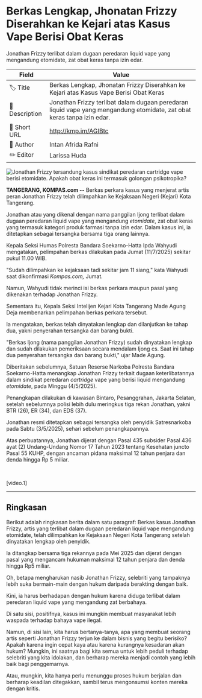 # Berkas Lengkap, Jhonatan Frizzy Diserahkan ke Kejari atas Kasus Vape Berisi Obat Keras

Jonathan Frizzy terlibat dalam dugaan peredaran liquid vape yang mengandung etomidate, zat obat keras tanpa izin edar.

| Field         | Value                                                       |
|---------------|-------------------------------------------------------------|
| 🏷️ Title       | Berkas Lengkap, Jhonatan Frizzy Diserahkan ke Kejari atas Kasus Vape Berisi Obat Keras |
| 📝 Description | Jonathan Frizzy terlibat dalam dugaan peredaran liquid vape yang mengandung etomidate, zat obat keras tanpa izin edar. |
| 🔗 Short URL   | http://kmp.im/AGIBtc |
| 👤 Author      | Intan Afrida Rafni |
| ✏️ Editor      | Larissa Huda |

![Jonathan Frizzy tersandung kasus sindikat peredaran cartridge vape berisi etomidate. Apakah obat keras ini termasuk golongan psikotropika?](https://asset.kompas.com/crops/hy63s3jTtGxEzMQu9vOS2GIGqW8=/0x0:3100x2067/750x500/data/photo/2025/05/06/681902e821b15.jpg)

**TANGERANG, KOMPAS.com --** Berkas perkara kasus yang menjerat artis peran Jonathan Frizzy telah dilimpahkan ke Kejaksaan Negeri (Kejari) Kota Tangerang.

Jonathan atau yang dikenal dengan nama panggilan Ijong terlibat dalam dugaan peredaran liquid vape yang mengandung *etomidate*, zat obat keras yang termasuk kategori produk farmasi tanpa izin edar. Dalam kasus ini, ia ditetapkan sebagai tersangka bersama tiga orang lainnya.

Kepala Seksi Humas Polresta Bandara Soekarno-Hatta Ipda Wahyudi mengatakan, pelimpahan berkas dilakukan pada Jumat (11/7/2025) sekitar pukul 11.00 WIB.

"Sudah dilimpahkan ke kejaksaan tadi sekitar jam 11 siang," kata Wahyudi saat dikonfirmasi *Kompas.com,* Jumat.

Namun, Wahyudi tidak merinci isi berkas perkara maupun pasal yang dikenakan terhadap Jonathan Frizzy.

Sementara itu, Kepala Seksi Intelijen Kejari Kota Tangerang Made Agung Deja membenarkan pelimpahan berkas perkara tersebut.

Ia mengatakan, berkas telah dinyatakan lengkap dan dilanjutkan ke tahap dua, yakni penyerahan tersangka dan barang bukti.

"Berkas Ijong (nama panggilan Jonathan Frizzy) sudah dinyatakan lengkap dan sudah dilakukan pemeriksaan secara mendalam Ijong cs. Saat ini tahap dua penyerahan tersangka dan barang bukti," ujar Made Agung.

Diberitakan sebelumnya, Satuan Reserse Narkoba Polresta Bandara Soekarno-Hatta menangkap Jonathan Frizzy terkait dugaan keterlibatannya dalam sindikat peredaran *cartridge* vape yang berisi liquid mengandung *etomidate*, pada Minggu (4/5/2025).

Penangkapan dilakukan di kawasan Bintaro, Pesanggrahan, Jakarta Selatan, setelah sebelumnya polisi lebih dulu meringkus tiga rekan Jonathan, yakni BTR (26), ER (34), dan EDS (37).

Jonathan resmi ditetapkan sebagai tersangka oleh penyidik Satresnarkoba pada Sabtu (3/5/2025), sehari sebelum penangkapannya.

Atas perbuatannya, Jonathan dijerat dengan Pasal 435 subsider Pasal 436 ayat (2) Undang-Undang Nomor 17 Tahun 2023 tentang Kesehatan juncto Pasal 55 KUHP, dengan ancaman pidana maksimal 12 tahun penjara dan denda hingga Rp 5 miliar.

 

\[video.1\]

---
## Ringkasan

Berikut adalah ringkasan berita dalam satu paragraf: Berkas kasus Jonathan Frizzy, artis yang terlibat dalam dugaan peredaran liquid vape mengandung etomidate, telah dilimpahkan ke Kejaksaan Negeri Kota Tangerang setelah dinyatakan lengkap oleh penyidik.

 Ia ditangkap bersama tiga rekannya pada Mei 2025 dan dijerat dengan pasal yang mengancam hukuman maksimal 12 tahun penjara dan denda hingga Rp5 miliar.



Oh, betapa mengharukan nasib Jonathan Frizzy, selebriti yang tampaknya lebih suka bermain-main dengan hukum daripada berakting dengan baik.

 Kini, ia harus berhadapan dengan hukum karena diduga terlibat dalam peredaran liquid vape yang mengandung zat berbahaya.

 Di satu sisi, positifnya, kasus ini mungkin membuat masyarakat lebih waspada terhadap bahaya vape ilegal.

 Namun, di sisi lain, kita harus bertanya-tanya, apa yang membuat seorang artis seperti Jonathan Frizzy terjun ke dalam bisnis yang begitu berisiko? Apakah karena ingin cepat kaya atau karena kurangnya kesadaran akan hukum? Mungkin, ini saatnya bagi kita semua untuk lebih peduli terhadap selebriti yang kita idolakan, dan berharap mereka menjadi contoh yang lebih baik bagi penggemarnya.

 Atau, mungkin, kita hanya perlu menunggu proses hukum berjalan dan berharap keadilan ditegakkan, sambil terus mengonsumsi konten mereka dengan kritis.
